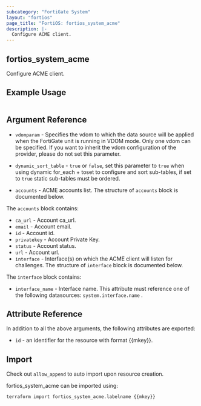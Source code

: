 ```yaml
---
subcategory: "FortiGate System"
layout: "fortios"
page_title: "FortiOS: fortios_system_acme"
description: |-
  Configure ACME client.
---
```


## fortios_system_acme
Configure ACME client.

## Example Usage

```hcl

```

## Argument Reference
* `vdomparam` - Specifies the vdom to which the data source will be applied when the FortiGate unit is running in VDOM mode. Only one vdom can be specified. If you want to inherit the vdom configuration of the provider, please do not set this parameter.
* `dynamic_sort_table` - `true` or `false`, set this parameter to `true` when using dynamic for_each + toset to configure and sort sub-tables, if set to `true` static sub-tables must be ordered.

* `accounts` - ACME accounts list. The structure of `accounts` block is documented below.

The `accounts` block contains:

* `ca_url` - Account ca_url.
* `email` - Account email.
* `id` - Account id.
* `privatekey` - Account Private Key.
* `status` - Account status.
* `url` - Account url.
* `interface` - Interface(s) on which the ACME client will listen for challenges. The structure of `interface` block is documented below.

The `interface` block contains:

* `interface_name` - Interface name. This attribute must reference one of the following datasources: `system.interface.name` .

## Attribute Reference

In addition to all the above arguments, the following attributes are exported:
* `id` - an identifier for the resource with format {{mkey}}.

## Import

Check out `allow_append` to auto import upon resource creation.

fortios_system_acme can be imported using:
```sh
terraform import fortios_system_acme.labelname {{mkey}}
```
